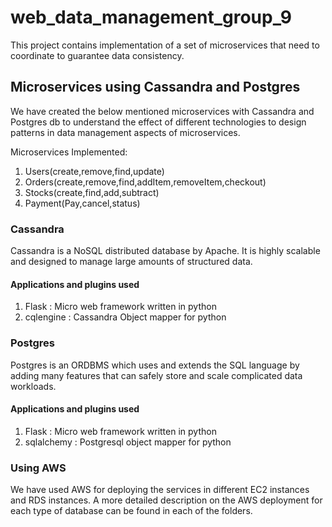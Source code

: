 # web_data_management_group_9

This project contains implementation of a set of microservices that need to coordinate to guarantee data consistency.

## Microservices using Cassandra and Postgres

We have created the below mentioned microservices with Cassandra and Postgres db to understand the effect of different technologies to design patterns in data management aspects of microservices.

Microservices Implemented:
1. Users(create,remove,find,update)
2. Orders(create,remove,find,addItem,removeItem,checkout)
3. Stocks(create,find,add,subtract)
4. Payment(Pay,cancel,status)

### Cassandra

Cassandra is a NoSQL distributed database by Apache. It is highly scalable and designed to manage large amounts of structured data.

#### Applications and plugins used

1. Flask : Micro web framework written in python 
2. cqlengine : Cassandra Object mapper for python

### Postgres

Postgres is an ORDBMS which uses and extends the SQL language by adding many features that can safely store and scale complicated data workloads.

#### Applications and plugins used

1. Flask : Micro web framework written in python
2. sqlalchemy : Postgresql object mapper for python

### Using AWS

We have used AWS for deploying the services in different EC2 instances and RDS instances. A more detailed description on the AWS deployment for each type of database can be found in each of the folders.
